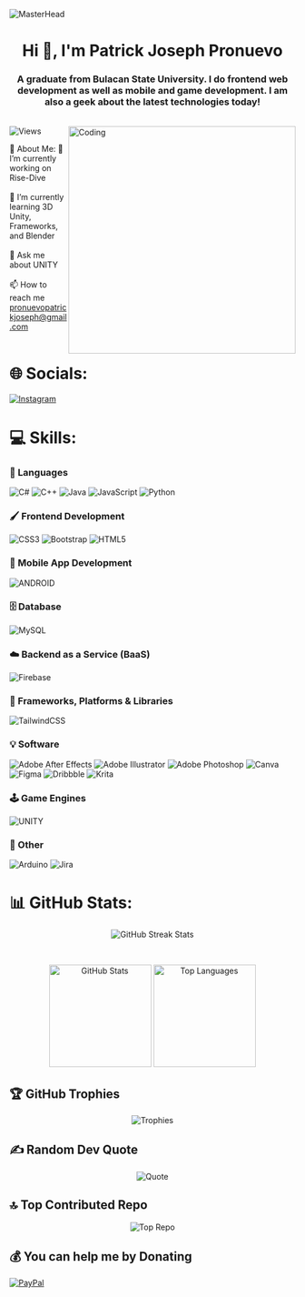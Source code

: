 ![MasterHead](https://ocl-steinberg-live.steinberg.net/_storage/asset/178442/storage/PNG_large_2000px/178442-large.png)
<h1 align="center">Hi 👋, I'm Patrick Joseph Pronuevo</h1>
<p align="left">
<h3 align="center">A graduate from Bulacan State University. I do frontend web development as well as mobile and game development. I am also a geek about the latest technologies today!</h3><br/>

<img align="right" alt="Coding" width="400" src="https://media.tenor.com/fmNdyGN4z5kAAAAi/hacking-lucy.gif">
<img src="https://visitcount.itsvg.in/api?id=knjk&icon=0&color=0" alt="Views"/>

💫 About Me:
🔭 I’m currently working on Rise-Dive<br><br>
🌱 I’m currently learning 3D Unity, Frameworks, and Blender<br><br>
💬 Ask me about UNITY<br><br>
📫 How to reach me pronuevopatrickjoseph@gmail.com<br><br>

# 🌐 Socials:
<a href="https://instagram.com/3x.joseph">
  <img src="https://img.shields.io/badge/Instagram-%23E4405F.svg?logo=Instagram&logoColor=white" alt="Instagram" />
</a>

# 💻 Skills:
### 📝 Languages
![C#](https://img.shields.io/badge/c%23-%23239120.svg?style=for-the-badge&logo=c-sharp&logoColor=white) 
![C++](https://img.shields.io/badge/c++-%2300599C.svg?style=for-the-badge&logo=c%2B%2B&logoColor=white) 
![Java](https://img.shields.io/badge/java-%23ED8B00.svg?style=for-the-badge&logo=java&logoColor=white)
![JavaScript](https://img.shields.io/badge/javascript-%23323330.svg?style=for-the-badge&logo=javascript&logoColor=%23F7DF1E)
![Python](https://img.shields.io/badge/python-3670A0?style=for-the-badge&logo=python&logoColor=ffdd54)

### 🖌️ Frontend Development
![CSS3](https://img.shields.io/badge/css3-%231572B6.svg?style=for-the-badge&logo=css3&logoColor=white) 
![Bootstrap](https://img.shields.io/badge/bootstrap-%23563D7C.svg?style=for-the-badge&logo=bootstrap&logoColor=white)
![HTML5](https://img.shields.io/badge/html5-%23E34F26.svg?style=for-the-badge&logo=html5&logoColor=white) 

### 📱 Mobile App Development
![ANDROID](https://img.shields.io/badge/android-%2320232a.svg?style=for-the-badge&logo=android&logoColor=%a4c639) 

### 🗄️ Database
![MySQL](https://img.shields.io/badge/mysql-%2300f.svg?style=for-the-badge&logo=mysql&logoColor=white)

### ☁️ Backend as a Service (BaaS)
![Firebase](https://img.shields.io/badge/firebase-%23039BE5.svg?style=for-the-badge&logo=firebase)

### 🧰 Frameworks, Platforms & Libraries
![TailwindCSS](https://img.shields.io/badge/tailwindcss-%2338B2AC.svg?style=for-the-badge&logo=tailwind-css&logoColor=white)

### 💡 Software
![Adobe After Effects](https://img.shields.io/badge/Adobe%20After%20Effects-9999FF.svg?style=for-the-badge&logo=Adobe%20After%20Effects&logoColor=white)
![Adobe Illustrator](https://img.shields.io/badge/adobeillustrator-%23FF9A00.svg?style=for-the-badge&logo=adobeillustrator&logoColor=white)
![Adobe Photoshop](https://img.shields.io/badge/adobephotoshop-%2331A8FF.svg?style=for-the-badge&logo=adobephotoshop&logoColor=white)
![Canva](https://img.shields.io/badge/Canva-%2300C4CC.svg?style=for-the-badge&logo=Canva&logoColor=white) </br>
![Figma](https://img.shields.io/badge/figma-%23F24E1E.svg?style=for-the-badge&logo=figma&logoColor=white)
![Dribbble](https://img.shields.io/badge/Dribbble-EA4C89?style=for-the-badge&logo=dribbble&logoColor=white)
![Krita](https://img.shields.io/badge/Krita-203759?style=for-the-badge&logo=krita&logoColor=EEF37B) 

### 🕹️ Game Engines
![UNITY](https://img.shields.io/badge/Unity-%2320232a.svg?style=for-the-badge&logo=unity&logoColor=white) 

### 🤖 Other
![Arduino](https://img.shields.io/badge/-Arduino-00979D?style=for-the-badge&logo=Arduino&logoColor=white)
![Jira](https://img.shields.io/badge/jira-%230A0FFF.svg?style=for-the-badge&logo=jira&logoColor=white)

# 📊 GitHub Stats:
<p align="center">
  <img src="https://github-readme-streak-stats.herokuapp.com/?user=3xjoseph&theme=tokyonight&hide_border=false" alt="GitHub Streak Stats" />
</p>
</br>
<p align="center">
 <img src="https://github-readme-stats.vercel.app/api?username=3xjoseph&theme=tokyonight&hide_border=false&include_all_commits=false&count_private=false" alt="GitHub Stats" style="height: 180px"/>
  <img src="https://github-readme-stats.vercel.app/api/top-langs/?username=3xjoseph&theme=tokyonight&hide_border=false&include_all_commits=false&count_private=false&layout=compact" alt="Top Languages" style="height: 180px"/>
</p>
 
## 🏆 GitHub Trophies
<p align="center">
 <img src="https://github-profile-trophy.vercel.app/?username=3xjoseph&theme=tokyonight&no-frame=false&no-bg=false&margin-w=4&row=1&column=3" alt="Trophies"/>
</p>

## ✍️ Random Dev Quote
<p align="center">
 <img src="https://quotes-github-readme.vercel.app/api?type=vetical&theme=tokyonight" alt="Quote"/>
</p>

## 🔝 Top Contributed Repo
<p align="center">
 <img src="https://github-contributor-stats.vercel.app/api?username=3xjoseph&limit=5&theme=tokyonight&combine_all_yearly_contributions=true" alt="Top Repo"/>
</p>

## 💰 You can help me by Donating
[![PayPal](https://img.shields.io/badge/PayPal-00457C?style=for-the-badge&logo=paypal&logoColor=white)](https://paypal.me/3xjosephpro) 

